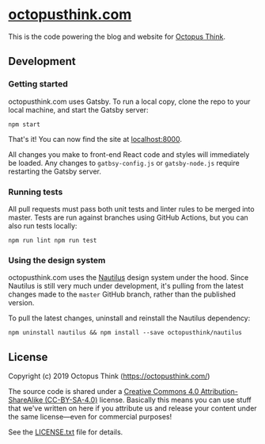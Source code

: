 # [octopusthink.com](https://octopusthink.com/)

This is the code powering the blog and website for [Octopus Think](https://octopusthink.com/).

## Development

### Getting started

octopusthink.com uses Gatsby. To run a local copy, clone the repo to your local machine, and start the Gatsby server:

`npm start`

That's it! You can now find the site at [localhost:8000](http://localhost:8000/).

All changes you make to front-end React code and styles will immediately be loaded. Any changes to `gatbsy-config.js` or `gatsby-node.js` require restarting the Gatsby server.

### Running tests

All pull requests must pass both unit tests and linter rules to be merged into master. Tests are run against branches using GitHub Actions, but you can also run tests locally:

`npm run lint
npm run test`

### Using the design system

octopusthink.com uses the [Nautilus](https://nautilus.octopusthink.com) design system under the hood. Since Nautilus is still very much under development, it's pulling from the latest changes made to the `master` GitHub branch, rather than the published version.

To pull the latest changes, uninstall and reinstall the Nautilus dependency:

`npm uninstall nautilus && npm install --save octopusthink/nautilus`

## License

Copyright (c) 2019 Octopus Think (https://octopusthink.com/)

The source code is shared under a [Creative Commons 4.0 Attribution-ShareAlike (CC-BY-SA-4.0)](https://creativecommons.org/licenses/by-sa/4.0) license. Basically this means you can use stuff that we've written on here if you attribute us and release your content under the same license—even for commercial purposes!

See the [LICENSE.txt](LICENSE.txt) file for details.
